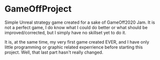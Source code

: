 # GameOffProject
Simple Unreal strategy game created for a sake of GameOff2020 Jam.
It is not a perfect game, I do know what I could do better or what should be improved/corrected, but I simply have no skillset yet to do it.

It is, at the same time, my very first game created EVER, and I have only little programming or graphic related experrience before starting this project. 
Well, that last part hasn't really changed.
